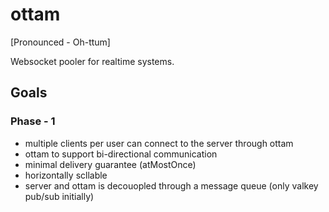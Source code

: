 # ottam

[Pronounced - Oh-ttum]

Websocket pooler for realtime systems.

## Goals

### Phase - 1

- multiple clients per user can connect to the server through ottam
- ottam to support bi-directional communication
- minimal delivery guarantee (atMostOnce)
- horizontally scllable
- server and ottam is decouopled through a message queue (only valkey pub/sub initially)
